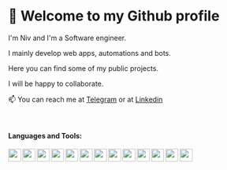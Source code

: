 # 👋 Welcome to my Github profile

I'm Niv and I'm a Software engineer.

I mainly develop web apps, automations and bots.

Here you can find some of my public projects.

I will be happy to collaborate.

📫 You can reach me at [Telegram](https://t.me/NivEz1) or at [Linkedin](https://www.linkedin.com/in/nivezra/)

<br/>

#### Languages and Tools:

<img src="https://upload.wikimedia.org/wikipedia/commons/thumb/6/61/HTML5_logo_and_wordmark.svg/1200px-HTML5_logo_and_wordmark.svg.png"  width="26px" align="left"/> <HTML>
<img src="https://upload.wikimedia.org/wikipedia/commons/thumb/d/d5/CSS3_logo_and_wordmark.svg/1452px-CSS3_logo_and_wordmark.svg.png"  width="26px" align="left"/> <CSS>
  <img src="https://img.icons8.com/color/48/000000/javascript--v2.png"  width="26px" align="left"/> <JavaScript>
<img src="https://upload.wikimedia.org/wikipedia/commons/thumb/a/a7/React-icon.svg/1200px-React-icon.svg.png" width="26px" align="left"/> <React>
<img src="https://upload.wikimedia.org/wikipedia/commons/thumb/8/8e/Nextjs-logo.svg/1200px-Nextjs-logo.svg.png"  width="26px" align="left"/> <NextJs>
<img src="https://vuejs.org/images/logo.svg" width="26px" align="left"/> <Vue>
<img src="https://img.icons8.com/color/48/000000/firebase.png" width="26px" align="left"/> <firebase>
<img src="https://rmarketingdigital.com/wp-content/uploads/2020/12/nodejs-2451250.png"  width="26px" align="left"/> <nodejs>
<img src="https://symbols.getvecta.com/stencil_79/88_expressjs-icon.54bb6035d3.svg"  width="26px" align="left"/> <express>
  
<img src="https://upload.wikimedia.org/wikipedia/commons/thumb/c/c3/Python-logo-notext.svg/640px-Python-logo-notext.svg.png"  width="26px" align="left"/> <Python>
<img src="https://flask-training-courses.uk/images/flask-logo.png"  width="26px" align="left"/> <flask>
<img src="https://styles.redditmedia.com/t5_22y58b/styles/communityIcon_r5ax236rfw961.png"  width="26px" align="left"/> <fastAPI>
  
<img src="https://git-scm.com/images/logos/downloads/Git-Icon-1788C.png"  width="26px" align="left"/> <git>


<!---
NivEz/NivEz is a ✨ special ✨ repository because its `README.md` (this file) appears on your GitHub profile.
You can click the Preview link to take a look at your changes.
--->

